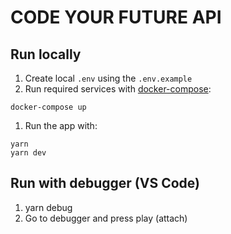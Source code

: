 # CODE YOUR FUTURE API

## Run locally

1. Create local `.env` using the `.env.example`
1. Run required services with [docker-compose](https://docs.docker.com/compose/install/):

```
docker-compose up
```

1. Run the app with:

```
yarn
yarn dev
```

## Run with debugger (VS Code)

1. yarn debug
1. Go to debugger and press play (attach)
